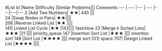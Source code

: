 #List
Id	|Name	|Difficulty	|Similar Problems|||							Comments
--- | --- |--- | ---                   |---|---|---
2	|Add Two Numbers|	★★|	445	|||						
24	|Swap Nodes in Pairs|	★★||||								
206	|Reverse Linked List	|★★		||||						
141|	Linked List Cycle	|★★	|142||||							fast/slow
23	|Merge k Sorted Lists|	★★★	|21	||||						priority_queue
147	|Insertion Sort List	|★★★	||||							insertion sort
148	|Sort List	|★★★★		||||						merge sort O(1) space
707|	Design Linked List	|★★★★	||||							
